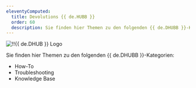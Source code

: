 ```yaml
---
eleventyComputed:
  title: Devolutions {{ de.HUBB }}
  order: 60
  description: Sie finden hier Themen zu den folgenden {{ de.DHUBB }}-Kategorien:':' How-To, Troubleshooting und Knowledge Base Themen.
---
```

![!!{{ de.DHUB }} Logo](https://webdevolutions.blob.core.windows.net/images/projects/devolutions-hub-business/devolutions-hub-business-color-shadow.svg)  

Sie finden hier Themen zu den folgenden {{ de.DHUBB }}-Kategorien:  

- How-To 
- Troubleshooting 
- Knowledge Base 
